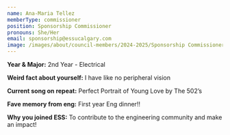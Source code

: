 ```yaml
---
name: Ana-Maria Tellez
memberType: commissioner
position: Sponsorship Commissioner
pronouns: She/Her
email: sponsorship@essucalgary.com
image: /images/about/council-members/2024-2025/Sponsorship Commissioner.jpg
---
```


**Year & Major:** 2nd Year - Electrical

**Weird fact about yourself:** I have like no peripheral vision

**Current song on repeat:** Perfect Portrait of Young Love by The 502’s

**Fave memory from eng:** First year Eng dinner!!

**Why you joined ESS:** To contribute to the engineering community and make an impact!
